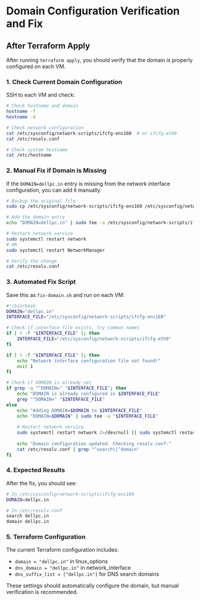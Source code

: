 # Domain Configuration Verification and Fix

## After Terraform Apply

After running `terraform apply`, you should verify that the domain is properly configured on each VM.

### 1. Check Current Domain Configuration

SSH to each VM and check:

```bash
# Check hostname and domain
hostname -f
hostname -d

# Check network configuration
cat /etc/sysconfig/network-scripts/ifcfg-ens160  # or ifcfg-eth0
cat /etc/resolv.conf

# Check system hostname
cat /etc/hostname
```

### 2. Manual Fix if Domain is Missing

If the `DOMAIN=dellpc.in` entry is missing from the network interface configuration, you can add it manually:

```bash
# Backup the original file
sudo cp /etc/sysconfig/network-scripts/ifcfg-ens160 /etc/sysconfig/network-scripts/ifcfg-ens160.backup

# Add the domain entry
echo "DOMAIN=dellpc.in" | sudo tee -a /etc/sysconfig/network-scripts/ifcfg-ens160

# Restart network service
sudo systemctl restart network
# OR
sudo systemctl restart NetworkManager

# Verify the change
cat /etc/resolv.conf
```

### 3. Automated Fix Script

Save this as `fix-domain.sh` and run on each VM:

```bash
#!/bin/bash
DOMAIN="dellpc.in"
INTERFACE_FILE="/etc/sysconfig/network-scripts/ifcfg-ens160"

# Check if interface file exists, try common names
if [ ! -f "$INTERFACE_FILE" ]; then
    INTERFACE_FILE="/etc/sysconfig/network-scripts/ifcfg-eth0"
fi

if [ ! -f "$INTERFACE_FILE" ]; then
    echo "Network interface configuration file not found!"
    exit 1
fi

# Check if DOMAIN is already set
if grep -q "^DOMAIN=" "$INTERFACE_FILE"; then
    echo "DOMAIN is already configured in $INTERFACE_FILE"
    grep "^DOMAIN=" "$INTERFACE_FILE"
else
    echo "Adding DOMAIN=$DOMAIN to $INTERFACE_FILE"
    echo "DOMAIN=$DOMAIN" | sudo tee -a "$INTERFACE_FILE"
    
    # Restart network service
    sudo systemctl restart network 2>/dev/null || sudo systemctl restart NetworkManager
    
    echo "Domain configuration updated. Checking resolv.conf:"
    cat /etc/resolv.conf | grep "^search\|^domain"
fi
```

### 4. Expected Results

After the fix, you should see:

```bash
# In /etc/sysconfig/network-scripts/ifcfg-ens160
DOMAIN=dellpc.in

# In /etc/resolv.conf
search dellpc.in
domain dellpc.in
```

### 5. Terraform Configuration

The current Terraform configuration includes:
- `domain = "dellpc.in"` in linux_options
- `dns_domain = "dellpc.in"` in network_interface  
- `dns_suffix_list = ["dellpc.in"]` for DNS search domains

These settings should automatically configure the domain, but manual verification is recommended.
